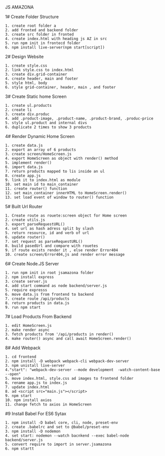 JS AMAZONA 

1# Create Folder Structure

    1. create root folder a
    2. add fronted and backend folder
    3. create src folder in fronted
    4. create index.html with heading js AZ in src
    5. run npm init in frontecd folder
    6. npm install live-server(npm start[script]) 

2# Design Website

    1. create style.css
    2. link style.css to index.html
    3. create div.grid-container
    4. create header, main and footer
    5. style html, body
    6. style grid-container, header, main , and footer

3# Create Static home Screen

    1. create ul.products
    2. create li 
    3. create div.produc
    4. add .product-image, .product-name, .product-brand, .produc-price
    5. style ul.product and internal divs
    6. duplicate 2 times to show 3 products

4# Render Dynamic Home Screen 

    1. create data.js
    2. export an array of 6 products
    3. create screen/HomeScreen.js
    4. export HomeScreen as object with render() method
    5. implement render()
    6. import data.js
    7. return products mapped to lis inside an ul
    8. create app.js 
    9. link it to index.html as module 
    10. set main id to main_container
    11. create router() function 
    12. set main_container innerHTML to HomeScreen.render()
    13. set load event of window to router() function  

5# Built Url Router
    
    1. Create route as rouete:screen object for Home screen 
    2. create utils.js
    3. export parseRequestURL()
    4. set url as hash adress split by slash
    5. return resource, id and verb of url 
    6. update router()
    7. set request as parseRequestURL()
    8. build pasedUrl and compare with rouetes
    9. if route exists render it , else render Error404
    10. create screen/Error404,js and render error message

6# Create Node.JS Server
    
    1. run npm init in root jsamazona folder
    2. npm install express
    3. create server.js
    4. add start command as node backend/server.js
    5. require expresss 
    6. move data.js from frontend to backend
    7. create route /api/products
    8. return products in data.js 
    9. run npm start

7# Load Products From Backend

    1. edit HomeScreen.js
    2. make render async
    3. fetch products from '/api/products in render()
    4. make router() async and call await HomeScreen.render()
    
8# Add Webpack 

    1. cd frontend 
    2. npm install -D webpack webpack-cli webpack-dev-server
    3. npm unistall live-server
    4."start": "webpack-dev-server --mode development  -watch-content-base --open"
    5. move index.html, style.css ad images to frontend folder
    6. rename app.js to index.js 
    7. update index.html
    8. ad <script src="main.js"></script>
    9. npm start
    10. npm install axios
    11. change fetch to axios in HomeScreen
    
#9 Install Babel For ES6 Sytax

    1. npm install -D babel core, cli, node, preset-env
    2. create .babelrc and set to @babel/preset-env
    3. npm install -D nodemon 
    4. set start: nodemon --watch bacnkend --exec babel-node backend/server.js
    5. convert require to import in server.jsamazona
    6. npm startt 

